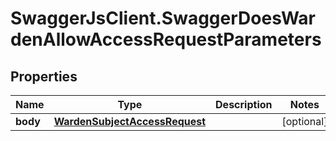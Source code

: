 # SwaggerJsClient.SwaggerDoesWardenAllowAccessRequestParameters

## Properties
Name | Type | Description | Notes
------------ | ------------- | ------------- | -------------
**body** | [**WardenSubjectAccessRequest**](WardenSubjectAccessRequest.md) |  | [optional] 


